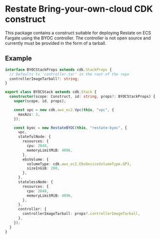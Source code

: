 # Restate Bring-your-own-cloud CDK construct

This package contains a construct suitable for deploying Restate on ECS Fargate using the BYOC controller.
The controller is not open source and currently must be provided in the form of a tarball.

## Example
```ts
interface BYOCStackProps extends cdk.StackProps {
  // Defaults to 'controller.tar' in the root of the repo
  controllerImageTarball?: string;
}

export class BYOCStack extends cdk.Stack {
  constructor(scope: Construct, id: string, props?: BYOCStackProps) {
    super(scope, id, props);

    const vpc = new cdk.aws_ec2.Vpc(this, "vpc", {
      maxAzs: 3,
    });

    const byoc = new RestateBYOC(this, "restate-byoc", {
      vpc,
      statefulNode: {
        resources: {
          cpu: 2048,
          memoryLimitMiB: 4096,
        },
        ebsVolume: {
          volumeType: cdk.aws_ec2.EbsDeviceVolumeType.GP3,
          sizeInGiB: 200,
        },
      },
      statelessNode: {
        resources: {
          cpu: 2048,
          memoryLimitMiB: 4096,
        },
      },
      controller: {
        controllerImageTarball: props?.controllerImageTarball,
      },
    });
  }
}
```
